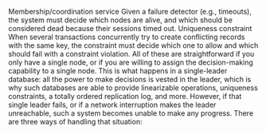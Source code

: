 Membership/coordination service Given a failure detector (e.g., timeouts), the system must decide which nodes are alive, and
which should be considered dead because their sessions timed out. Uniqueness constraint 
When several transactions concurrently try to create conflicting records with the same key, the
constraint must decide which one to allow and which should fail with a constraint violation. All of these are straightforward if you only have a single node, or if you are willing to assign the
decision-making capability to a single node. This is what happens in a single-leader database: all
the power to make decisions is vested in the leader, which is why such databases are able to provide
linearizable operations, uniqueness constraints, a totally ordered replication log, and more. However, if that single leader fails, or if a network interruption makes the leader unreachable,
such a system becomes unable to make any progress. There are three ways of handling that situation: